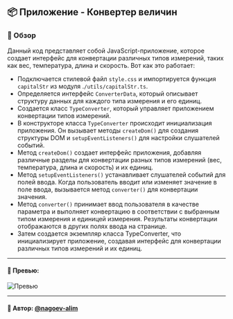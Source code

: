 ## 📦 Приложение - Конвертер величин

### 🚀 Обзор
Данный код представляет собой JavaScript-приложение, которое создает интерфейс для конвертации различных типов измерений, таких как вес, температура, длина и скорость. Вот как это работает:

- Подключается стилевой файл `style.css` и импортируется функция `capitalStr` из модуля .`/utils/capitalStr.ts`.
- Определяется интерфейс `ConverterData`, который описывает структуру данных для каждого типа измерения и его единиц.
- Создается класс `TypeConverter`, который управляет приложением конвертации типов измерений.
- В конструкторе класса `TypeConverter` происходит инициализация приложения. Он вызывает методы `createDom()` для создания структуры DOM и `setupEventListeners()` для настройки слушателей событий. 
- Метод `createDom()` создает интерфейс приложения, добавляя различные разделы для конвертации разных типов измерений (вес, температура, длина и скорость) и их единиц. 
- Метод `setupEventListeners()` устанавливает слушателей событий для полей ввода. Когда пользователь вводит или изменяет значение в поле ввода, вызывается метод `converter()` для конвертации значения. 
- Метод `converter()` принимает ввод пользователя в качестве параметра и выполняет конвертацию в соответствии с выбранным типом измерения и единицей измерения. Результаты конвертации отображаются в других полях ввода на странице. 
- Затем создается экземпляр класса TypeConverter, что инициализирует приложение, создавая интерфейс для конвертации различных типов измерений и их единиц.

---
#### 🌄 Превью:
![Превью](https://lh3.googleusercontent.com/drive-viewer/AITFw-zikOyt67yUS_bO1c_psQgetBcMz0afrnQrJ1u2qpfsa0ZEw32wJo-_P71vwPawpuV9Zihc823Mlf62x5xhV4EkCT1X=s1600)


-----
#### 🙌 Автор: [@nagoev-alim](https://github.com/nagoev-alim)

